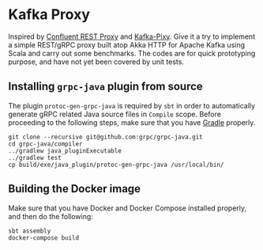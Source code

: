 # Kafka Proxy

Inspired by [Confluent REST Proxy](https://github.com/confluentinc/kafka-rest) and
[Kafka-Pixy](https://github.com/mailgun/kafka-pixy). Give it a try to implement a
simple REST/gRPC proxy built atop Akka HTTP for Apache Kafka using Scala and carry
out some benchmarks. The codes are for quick prototyping purpose, and have not yet
been covered by unit tests.


## Installing `grpc-java` plugin from source

The plugin `protoc-gen-grpc-java` is required by `sbt` in order to automatically generate gRPC
related Java source files in `Compile` scope. Before proceeding to the following steps, make
sure that you have [Gradle](https://gradle.org/install/) properly.

```
git clone --recursive git@github.com:grpc/grpc-java.git
cd grpc-java/compiler
../gradlew java_pluginExecutable
../gradlew test
cp build/exe/java_plugin/protoc-gen-grpc-java /usr/local/bin/
```

## Building the Docker image

Make sure that you have Docker and Docker Compose installed properly, and then do the following:

```
sbt assembly
docker-compose build
```

